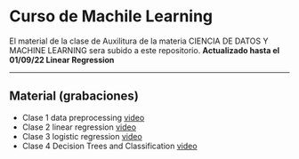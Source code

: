 
# Curso de Machile Learning  
El material de la clase de Auxilitura de la materia CIENCIA DE DATOS Y MACHINE LEARNING sera subido a este repositorio.
**Actualizado hasta el 01/09/22 Linear Regression**

------------


## Material (grabaciones)

- Clase 1 data preprocessing [video](https://drive.google.com/file/d/1qlWXFIAGjlW2-1-0w1eQIbWcARwesrXo/view?usp=sharing "link")
- Clase 2 linear regression [video](https://drive.google.com/file/d/1-3JZuXRXCMatptIzjmI8OlnRxc9V8KiH/view?usp=sharing "link")
- Clase 3 logistic regression [video](https://drive.google.com/file/d/1YC0v9OqI26jdQ5IfIIM0UhdV2QtNLDqh/view?usp=sharing "link")
- Clase 4 Decision Trees and Classification [video](https://drive.google.com/file/d/1zo3MSk7qg3SGpnR3LfuFtP1t5cn7p1_o/view?usp=sharing "link")
